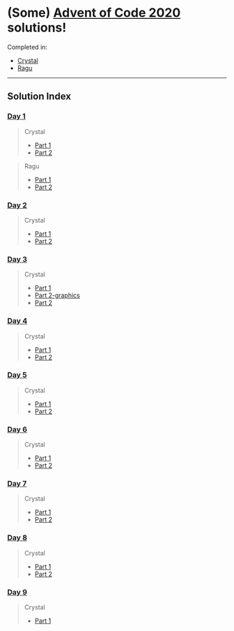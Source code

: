# (Some) [Advent of Code 2020](https://adventofcode.com/2020/) solutions!

Completed in:
- [Crystal](https://crystal-lang.org/)
- [Ragu](https://raku.org)
----

## Solution Index

### [Day 1](https://adventofcode.com/2020/day/1)

> Crystal
> - [Part 1](./day1/day1-part1.cr)
> - [Part 2](./day1/day1-part2.cr)

> Ragu
> - [Part 1](./day1/day1-part1.p6)
> - [Part 2](./day1/day1-part2.p6)

### [Day 2](https://adventofcode.com/2020/day/2)

> Crystal
> - [Part 1](./day2/day2-part1.cr)
> - [Part 2](./day2/day2-part2.cr)

### [Day 3](https://adventofcode.com/2020/day/3)

> Crystal
> - [Part 1](./day3/day3-part1.cr)
> - [Part 2-graphics](./day3/day3-part2-graphics.cr)
> - [Part 2](./day3/day3-part2.cr)

### [Day 4](https://adventofcode.com/2020/day/4)

> Crystal
> - [Part 1](./day4/day4-part1.cr)
> - [Part 2](./day4/day4-part2.cr)

### [Day 5](https://adventofcode.com/2020/day/5)

> Crystal
> - [Part 1](./day5/day5-part1.cr)
> - [Part 2](./day5/day5-part2.cr)

### [Day 6](https://adventofcode.com/2020/day/6)

> Crystal
> - [Part 1](./day6/day6-part1.cr)
> - [Part 2](./day6/day6-part2.cr)

### [Day 7](https://adventofcode.com/2020/day/7)

> Crystal
> - [Part 1](./day7/day7-part1.cr)
> - [Part 2](./day7/day7-part2.cr)

### [Day 8](https://adventofcode.com/2020/day/8)

> Crystal
> - [Part 1](./day8/day8-part1.cr)
> - [Part 2](./day8/day8-part2.cr)

### [Day 9](https://adventofcode.com/2020/day/9)

> Crystal
> - [Part 1](./day9/day9-part1.cr)

